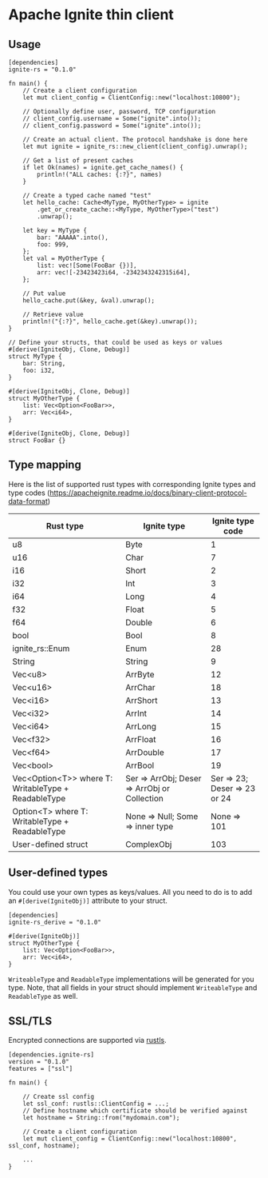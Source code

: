 Apache Ignite thin client
====

## Usage
```
[dependencies]
ignite-rs = "0.1.0"
```

```
fn main() {
    // Create a client configuration
    let mut client_config = ClientConfig::new("localhost:10800");

    // Optionally define user, password, TCP configuration
    // client_config.username = Some("ignite".into());
    // client_config.password = Some("ignite".into());

    // Create an actual client. The protocol handshake is done here
    let mut ignite = ignite_rs::new_client(client_config).unwrap();

    // Get a list of present caches
    if let Ok(names) = ignite.get_cache_names() {
        println!("ALL caches: {:?}", names)
    }

    // Create a typed cache named "test"
    let hello_cache: Cache<MyType, MyOtherType> = ignite
        .get_or_create_cache::<MyType, MyOtherType>("test")
        .unwrap();

    let key = MyType {
        bar: "AAAAA".into(),
        foo: 999,
    };
    let val = MyOtherType {
        list: vec![Some(FooBar {})],
        arr: vec![-23423423i64, -2342343242315i64],
    };

    // Put value
    hello_cache.put(&key, &val).unwrap();

    // Retrieve value
    println!("{:?}", hello_cache.get(&key).unwrap());
}

// Define your structs, that could be used as keys or values
#[derive(IgniteObj, Clone, Debug)]
struct MyType {
    bar: String,
    foo: i32,
}

#[derive(IgniteObj, Clone, Debug)]
struct MyOtherType {
    list: Vec<Option<FooBar>>,
    arr: Vec<i64>,
}

#[derive(IgniteObj, Clone, Debug)]
struct FooBar {}
```
## Type mapping
Here is the list of supported rust types with corresponding Ignite types and type codes
(https://apacheignite.readme.io/docs/binary-client-protocol-data-format)
 
Rust type|Ignite type|Ignite type code
---|---|---
u8|Byte|1
u16|Char|7
i16|Short|2
i32|Int|3
i64|Long|4
f32|Float|5
f64|Double|6
bool|Bool|8
ignite_rs::Enum|Enum|28
String|String|9
Vec\<u8>|ArrByte|12
Vec\<u16>|ArrChar|18
Vec\<i16>|ArrShort|13
Vec\<i32>|ArrInt|14
Vec\<i64>|ArrLong|15
Vec\<f32>|ArrFloat|16
Vec\<f64>|ArrDouble|17
Vec\<bool>|ArrBool|19
Vec\<Option\<T>> where T: WritableType + ReadableType|Ser => ArrObj; Deser => ArrObj or Collection|Ser => 23; Deser => 23 or 24
Option\<T> where T: WritableType + ReadableType|None => Null; Some => inner type|None => 101
User-defined struct|ComplexObj|103

 
## User-defined types
You could use your own types as keys/values. All you need to do is to add an `#[derive(IgniteObj)]` attribute to your struct.

```
[dependencies]
ignite-rs_derive = "0.1.0"
```

```
#[derive(IgniteObj)]
struct MyOtherType {
    list: Vec<Option<FooBar>>,
    arr: Vec<i64>,
}
```

`WriteableType` and `ReadableType` implementations will be generated for you type.
Note, that all fields in your struct should implement `WriteableType` and `ReadableType` as well. 

## SSL/TLS
Encrypted connections are supported via [rustls](https://github.com/ctz/rustls). 
```
[dependencies.ignite-rs]
version = "0.1.0"
features = ["ssl"]
```
```
fn main() {

    // Create ssl config
    let ssl_conf: rustls::ClientConfig = ...;
    // Define hostname which certificate should be verified against
    let hostname = String::from("mydomain.com");

    // Create a client configuration
    let mut client_config = ClientConfig::new("localhost:10800", ssl_conf, hostname);
    
    ...
}
```

